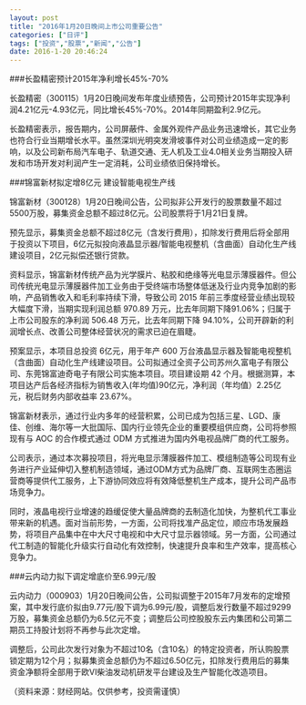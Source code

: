```yaml
---
layout: post
title: "2016年1月20日晚间上市公司重要公告"
categories: ["日评"]
tags: ["投资","股票","新闻","公告"]
date: 2016-1-20 20:46:24
---
```

###长盈精密预计2015年净利增长45%-70%

长盈精密（300115）1月20日晚间发布年度业绩预告，公司预计2015年实现净利润4.21亿元-4.93亿元，同比增长45%-70%。2014年同期盈利2.9亿元。

长盈精密表示，报告期内，公司屏蔽件、金属外观件产品业务迅速增长，其它业务也符合行业当期增长水平。虽然深圳光明突发滑坡事件对公司业绩造成一定的影响，以及公司新布局汽车电子、轨道交通、无人机及工业4.0相关业务当期投入研发和市场开发对利润产生一定消耗，公司业绩依旧保持增长。

###锦富新材拟定增8亿元  建设智能电视生产线

锦富新材（300128）1月20日晚间公告，公司拟非公开发行的股票数量不超过5500万股，募集资金总额不超过8亿元。公司股票将于1月21日复牌。

预先显示，募集资金总额不超过8亿元（含发行费用），扣除发行费用后将全部用于投资以下项目，6亿元拟投向液晶显示器/智能电视整机（含曲面）自动化生产线建设项目，2亿元拟偿还银行贷款。

资料显示，锦富新材传统产品为光学膜片、粘胶和绝缘等光电显示薄膜器件。但公司传统光电显示薄膜器件加工业务由于受终端市场整体低迷及行业内竞争加剧的影响，产品销售收入和毛利率持续下滑，导致公司 2015 年前三季度经营业绩出现较大幅度下滑，当期实现利润总额 970.89 万元，比去年同期下降91.06%；归属于上市公司股东的净利润 506.48 万元，比去年同期下降 94.10%，公司开辟新的利润增长点、改善公司整体经营状况的需求已迫在眉睫。

预案显示，本项目总投资 6亿元，用于年产 600 万台液晶显示器及智能电视整机（含曲面）自动化生产线建设项目。公司拟通过全资子公司苏州久富电子有限公司、东莞锦富迪奇电子有限公司实施本项目。项目建设期 42 个月。根据测算，本项目达产后各经济指标为销售收入(年均值)90亿元，净利润（年均值）2.25亿元，税后财务内部收益率 23.67%。

锦富新材表示，通过行业内多年的经营积累，公司已成为包括三星、LGD、康佳、创维、海尔等一大批国际、国内行业领先企业的重要模组供应商，公司将参照现有与 AOC 的合作模式通过 ODM 方式推进为国内外电视品牌厂商的代工服务。

公司表示，通过本次募投项目，将光电显示薄膜器件加工、模组制造等公司现有业务进行产业延伸切入整机制造领域，通过ODM方式为品牌厂商、互联网生态圈运营商等提供代工服务，上下游协同效应将有效降低整机生产成本，提升公司产品市场竞争力。

同时，液晶电视行业增速的趋缓促使大量品牌商的去制造化加快，为整机代工事业带来新的机遇。面对当前形势，一方面，公司将找准产品定位，顺应市场发展趋势，将项目产品集中在中大尺寸电视和中大尺寸显示器领域。另一方面，公司通过代工制造的智能化升级实行自动化有效控制，快速提升良率和生产效率，提高核心竞争力。

###云内动力拟下调定增底价至6.99元/股

云内动力（000903）1月20日晚间公告，公司拟调整于2015年7月发布的定增预案，其中发行底价拟由9.77元/股下调为6.99元/股，调整后发行数量不超过9299万股，募集资金总额仍为6.5亿元不变；调整后公司控股股东云内集团和公司第二期员工持股计划将不再参与此次定增。

调整后，公司此次发行对象为不超过10名（含10名）的特定投资者，所认购股票锁定期为12个月；拟募集资金总额仍为不超过6.50亿元，扣除发行费用后的募集资金净额将全部用于欧VI柴油发动机研发平台建设及生产智能化改造项目。

（资料来源：财经网站。仅供参考，投资需谨慎）
